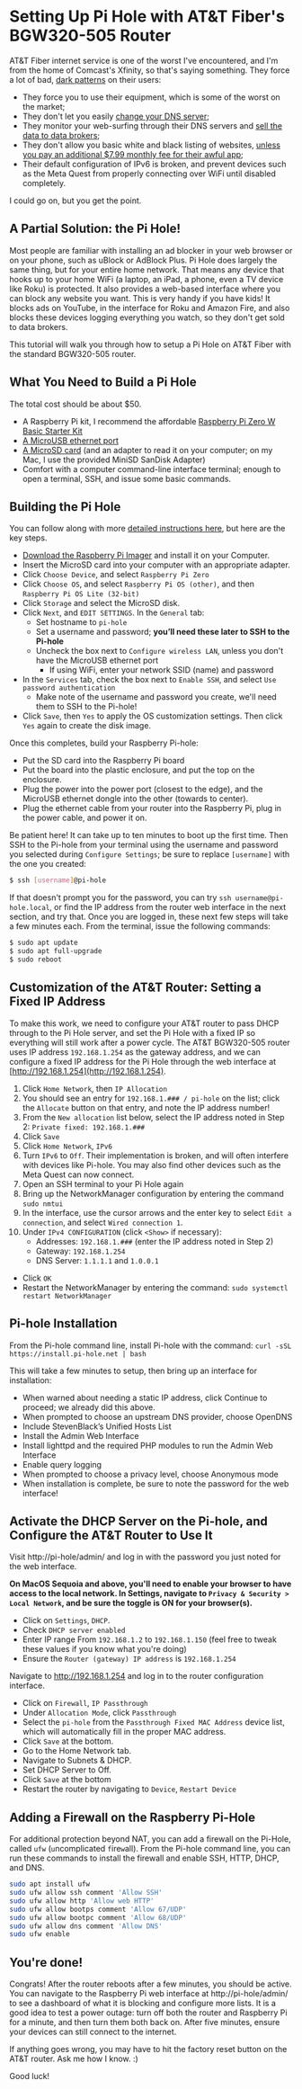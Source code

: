 # Setting Up Pi Hole with AT&T Fiber's BGW320-505 Router

AT&T Fiber internet service is one of the worst I've encountered, and I'm from the home of Comcast's Xfinity, so that's saying something. They force a lot of bad, [dark patterns](https://en.wikipedia.org/wiki/Dark_pattern) on their users:

* They force you to use their equipment, which is some of the worst on the market;
* They don't let you easily [change your DNS server](https://www.howtogeek.com/897514/why-you-should-change-your-dns-server-today/);
* They monitor your web-surfing through their DNS servers and [sell the data to data brokers](https://www.howtogeek.com/887360/att-sells-your-data-by-default-heres-how-to-opt-out/);
* They don't allow you basic white and black listing of websites, [unless you pay an additional $7.99 monthly fee for their awful app](https://www.att.com/wireless/parental-controls);
* Their default configuration of IPv6 is broken, and prevent devices such as the Meta Quest from properly connecting over WiFi until disabled completely.

I could go on, but you get the point.

## A Partial Solution: the Pi Hole!

Most people are familiar with installing an ad blocker in your web browser or on your phone, such as uBlock or AdBlock Plus. Pi Hole does largely the same thing, but for your entire home network. That means any device that hooks up to your home WiFi (a laptop, an iPad, a phone, even a TV device like Roku) is protected. It also provides a web-based interface where you can block any website you want. This is very handy if you have kids! It blocks ads on YouTube, in the interface for Roku and Amazon Fire, and also blocks these devices logging everything you watch, so they don't get sold to data brokers.

This tutorial will walk you through how to setup a Pi Hole on AT&T Fiber with the standard BGW320-505 router.

## What You Need to Build a Pi Hole

The total cost should be about $50.

* A Raspberry Pi kit, I recommend the affordable [Raspberry Pi Zero W Basic Starter Kit](https://www.amazon.com/dp/B0748MPQT4)
* [A MicroUSB ethernet port](https://www.amazon.com/dp/B08VRXJGYK)
* [A MicroSD card](https://www.amazon.com/SanDisk-Ultra-microSDXC-Memory-Adapter/dp/B073JWXGNT) (and an adapter to read it on your computer; on my Mac, I use the provided MiniSD SanDisk Adapter)
* Comfort with a computer command-line interface terminal; enough to open a terminal, SSH, and issue some basic commands.

## Building the Pi Hole

You can follow along with more [detailed instructions here](https://www.raspberrypi.com/tutorials/running-pi-hole-on-a-raspberry-pi/), but here are the key steps.

* [Download the Raspberry Pi Imager](https://www.raspberrypi.com/software/) and install it on your Computer.
* Insert the MicroSD card into your computer with an appropriate adapter.
* Click `Choose Device`, and select `Raspberry Pi Zero`
* Click `Choose OS`, and select `Raspberry Pi OS (other)`, and then `Raspberry Pi OS Lite (32-bit)`
* Click `Storage` and select the MicroSD disk.
* Click `Next`, and `EDIT SETTINGS`. In the `General` tab:
    * Set hostname to `pi-hole`
    * Set a username and password; **you’ll need these later to SSH to the Pi-hole**
    * Uncheck the box next to `Configure wireless LAN`, unless you don't have the MicroUSB ethernet port
        * If using WiFi, enter your network SSID (name) and password
* In the `Services` tab, check the box next to `Enable SSH`, and select `Use password authentication`
    * Make note of the username and password you create, we'll need them to SSH to the Pi-hole!
* Click `Save`, then `Yes` to apply the OS customization settings. Then click `Yes` again to create the disk image.

Once this completes, build your Raspberry Pi-hole:

* Put the SD card into the Raspberry Pi board
* Put the board into the plastic enclosure, and put the top on the enclosure.
* Plug the power into the power port (closest to the edge), and the MicroUSB ethernet dongle into the other (towards to center).
* Plug the ethernet cable from your router into the Raspberry Pi, plug in the power cable, and power it on.

Be patient here! It can take up to ten minutes to boot up the first time. Then SSH to the Pi-hole from your terminal using the username and password you selected during `Configure Settings`; be sure to replace `[username]` with the one you created:

```bash
$ ssh [username]@pi-hole
```

If that doesn't prompt you for the password, you can try `ssh username@pi-hole.local`, or find the IP address from the router web interface in the next section, and try that. Once you are logged in, these next few steps will take a few minutes each. From the terminal, issue the following commands:

```bash
$ sudo apt update
$ sudo apt full-upgrade
$ sudo reboot
```

## Customization of the AT&T Router: Setting a Fixed IP Address

To make this work, we need to configure your AT&T router to pass DHCP through to the Pi Hole server, and set the Pi Hole with a fixed IP so everything will still work after a power cycle. The AT&T BGW320-505 router uses IP address `192.168.1.254` as the gateway address, and we can configure a fixed IP address for the Pi Hole through the web interface at [http://192.168.1.254](http://192.168.1.254).

1. Click `Home Network`, then `IP Allocation`
2. You should see an entry for `192.168.1.### / pi-hole` on the list; click the `Allocate` button on that entry, and note the IP address number!
3. From the `New allocation` list below, select the IP address noted in Step 2: `Private fixed: 192.168.1.###`
4. Click `Save`
5. Click `Home Network`, `IPv6`
6. Turn `IPv6` to `Off`. Their implementation is broken, and will often interfere with devices like Pi-hole. You may also find other devices such as the Meta Quest can now connect.
7. Open an SSH terminal to your Pi Hole again
8. Bring up the NetworkManager configuration by entering the command `sudo nmtui`
9. In the interface, use the cursor arrows and the enter key to select `Edit a connection`, and select `Wired connection 1`.
10. Under `IPv4 CONFIGURATION` (click `<Show>` if necessary):
    * Addresses: `192.168.1.###` (enter the IP address noted in Step 2)
    * Gateway: `192.168.1.254`
    * DNS Server: `1.1.1.1` and `1.0.0.1`
* Click `OK`
* Restart the NetworkManager by entering the command: `sudo systemctl restart NetworkManager`

## Pi-hole Installation

From the Pi-hole command line, install Pi-hole with the command: `curl -sSL https://install.pi-hole.net | bash`

This will take a few minutes to setup, then bring up an interface for installation:

* When warned about needing a static IP address, click Continue to proceed; we already did this above.
* When prompted to choose an upstream DNS provider, choose OpenDNS
* Include StevenBlack’s Unified Hosts List
* Install the Admin Web Interface
* Install lighttpd and the required PHP modules to run the Admin Web Interface
* Enable query logging
* When prompted to choose a privacy level, choose Anonymous mode
* When installation is complete, be sure to note the password for the web interface!

## Activate the DHCP Server on the Pi-hole, and Configure the AT&T Router to Use It

Visit http://pi-hole/admin/ and log in with the password you just noted for the web interface.

**On MacOS Sequoia and above, you'll need to enable your browser to have access to the local network. In Settings, navigate to `Privacy & Security > Local Network`, and be sure the toggle is ON for your browser(s).**

* Click on `Settings`, `DHCP`.
* Check `DHCP server enabled`
* Enter IP range From `192.168.1.2` to `192.168.1.150` (feel free to tweak these values if you know what you're doing)
* Ensure the `Router (gateway) IP address` is `192.168.1.254`

Navigate to http://192.168.1.254 and log in to the router configuration interface.

* Click on `Firewall`, `IP Passthrough`
* Under `Allocation Mode`, click `Passthrough`
* Select the `pi-hole` from the `Passthrough Fixed MAC Address` device list, which will automatically fill in the proper MAC address.
* Click `Save` at the bottom.
* Go to the Home Network tab.
* Navigate to Subnets & DHCP.
* Set DHCP Server to Off.
* Click `Save` at the bottom
* Restart the router by navigating to `Device`, `Restart Device`

## Adding a Firewall on the Raspberry Pi-Hole

For additional protection beyond NAT, you can add a firewall on the Pi-Hole, called `ufw` (`u`ncomplicated `f`ire`w`all). From the Pi-hole command line, you can run these commands to install the firewall and enable SSH, HTTP, DHCP, and DNS.

```bash
sudo apt install ufw
sudo ufw allow ssh comment 'Allow SSH'
sudo ufw allow http 'Allow web HTTP'
sudo ufw allow bootps comment 'Allow 67/UDP'
sudo ufw allow bootpc comment 'Allow 68/UDP'
sudo ufw allow dns comment 'Allow DNS'
sudo ufw enable
```

## You're done!

Congrats! After the router reboots after a few minutes, you should be active. You can navigate to the Raspberry Pi web interface at http://pi-hole/admin/ to see a dashboard of what it is blocking and configure more lists. It is a good idea to test a power outage: turn off both the router and Raspberry Pi for a minute, and then turn them both back on. After five minutes, ensure your devices can still connect to the internet.

If anything goes wrong, you may have to hit the factory reset button on the AT&T router. Ask me how I know. :)

Good luck!
 
